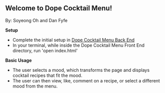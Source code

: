 <h2>Welcome to Dope Cocktail Menu!</h2>

By: Soyeong Oh and Dan Fyfe

**Setup**
- Complete the initial setup in [Dope Cocktail Menu Back End](https://github.com/danfyfe/DopeCocktailMenu_BackEnd)
- In your terminal, while inside the Dope Cocktail Menu Front End directory, run 'open index.html'

**Basic Usage**
- The user selects a mood, which transforms the page and displays cocktail recipes that fit the mood.
- The user can then view, like, comment on a recipe, or select a different mood from the menu.


